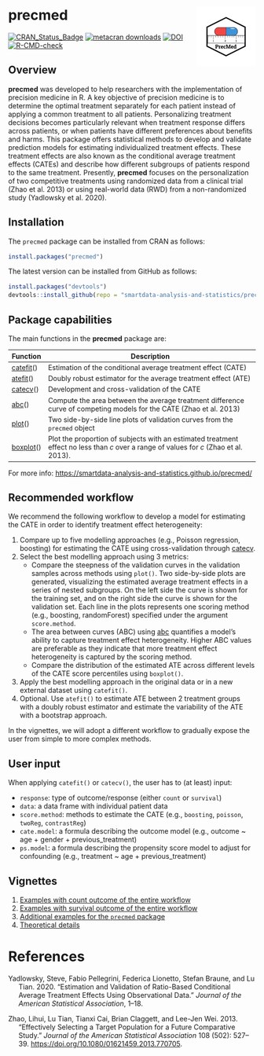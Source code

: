 
# precmed <img src="man/figures/logo.png" align="right" height="120"/>

<!-- badges: start -->

[![CRAN_Status_Badge](https://www.r-pkg.org/badges/version/precmed)](https://cran.r-project.org/package=precmed)
[![metacran
downloads](https://cranlogs.r-pkg.org/badges/last-month/precmed)](https://cran.r-project.org/package=precmed)
[![DOI](https://zenodo.org/badge/523236629.svg)](https://zenodo.org/badge/latestdoi/523236629)
[![R-CMD-check](https://github.com/smartdata-analysis-and-statistics/precmed/actions/workflows/R-CMD-check.yaml/badge.svg)](https://github.com/smartdata-analysis-and-statistics/precmed/actions/workflows/R-CMD-check.yaml)
<!-- badges: end -->

## Overview

**precmed** was developed to help researchers with the implementation of
precision medicine in R. A key objective of precision medicine is to
determine the optimal treatment separately for each patient instead of
applying a common treatment to all patients. Personalizing treatment
decisions becomes particularly relevant when treatment response differs
across patients, or when patients have different preferences about
benefits and harms. This package offers statistical methods to develop
and validate prediction models for estimating individualized treatment
effects. These treatment effects are also known as the conditional
average treatment effects (CATEs) and describe how different subgroups
of patients respond to the same treatment. Presently, **precmed**
focuses on the personalization of two competitive treatments using
randomized data from a clinical trial (Zhao et al. 2013) or using
real-world data (RWD) from a non-randomized study (Yadlowsky et al.
2020).

## Installation

The `precmed` package can be installed from CRAN as follows:

``` r
install.packages("precmed")
```

The latest version can be installed from GitHub as follows:

``` r
install.packages("devtools")
devtools::install_github(repo = "smartdata-analysis-and-statistics/precmed")
```

## Package capabilities

The main functions in the **precmed** package are:

| Function                                                                                                | Description                                                                                                                            |
|---------------------------------------------------------------------------------------------------------|----------------------------------------------------------------------------------------------------------------------------------------|
| [catefit](https://smartdata-analysis-and-statistics.github.io/precmed/reference/catefit.html)()         | Estimation of the conditional average treatment effect (CATE)                                                                          |
| [atefit](https://smartdata-analysis-and-statistics.github.io/precmed/reference/atefit.html)()           | Doubly robust estimator for the average treatment effect (ATE)                                                                         |
| [catecv](https://smartdata-analysis-and-statistics.github.io/precmed/reference/catecv.html)()           | Development and cross-validation of the CATE                                                                                           |
| [abc](https://smartdata-analysis-and-statistics.github.io/precmed/reference/abc.html)()                 | Compute the area between the average treatment difference curve of competing models for the CATE (Zhao et al. 2013)                    |
| [plot](https://smartdata-analysis-and-statistics.github.io/precmed/reference/plot.precmed.html)()       | Two side-by-side line plots of validation curves from the `precmed` object                                                             |
| [boxplot](https://smartdata-analysis-and-statistics.github.io/precmed/reference/boxplot.precmed.html)() | Plot the proportion of subjects with an estimated treatment effect no less than $c$ over a range of values for $c$ (Zhao et al. 2013). |

For more info:
<https://smartdata-analysis-and-statistics.github.io/precmed/>

## Recommended workflow

We recommend the following workflow to develop a model for estimating
the CATE in order to identify treatment effect heterogeneity:

1.  Compare up to five modelling approaches (e.g., Poisson regression,
    boosting) for estimating the CATE using cross-validation through
    [catecv](https://smartdata-analysis-and-statistics.github.io/precmed/reference/catecv.html).
2.  Select the best modelling approach using 3 metrics:
    -   Compare the steepness of the validation curves in the validation
        samples across methods using `plot()`. Two side-by-side plots
        are generated, visualizing the estimated average treatment
        effects in a series of nested subgroups. On the left side the
        curve is shown for the training set, and on the right side the
        curve is shown for the validation set. Each line in the plots
        represents one scoring method (e.g., boosting, randomForest)
        specified under the argument `score.method`.
    -   The area between curves (ABC) using
        [abc](https://smartdata-analysis-and-statistics.github.io/precmed/reference/abc.html)
        quantifies a model’s ability to capture treatment effect
        heterogeneity. Higher ABC values are preferable as they indicate
        that more treatment effect heterogeneity is captured by the
        scoring method.
    -   Compare the distribution of the estimated ATE across different
        levels of the CATE score percentiles using `boxplot()`.
3.  Apply the best modelling approach in the original data or in a new
    external dataset using `catefit()`.
4.  Optional. Use `atefit()` to estimate ATE between 2 treatment groups
    with a doubly robust estimator and estimate the variability of the
    ATE with a bootstrap approach.

In the vignettes, we will adopt a different workflow to gradually expose
the user from simple to more complex methods.

## User input

When applying `catefit()` or `catecv()`, the user has to (at least)
input:

-   `response`: type of outcome/response (either `count` or
    `survival`)  
-   `data`: a data frame with individual patient data  
-   `score.method`: methods to estimate the CATE (e.g., `boosting`,
    `poisson`, `twoReg`, `contrastReg`)  
-   `cate.model`: a formula describing the outcome model (e.g., outcome
    \~ age + gender + previous_treatment)  
-   `ps.model`: a formula describing the propensity score model to
    adjust for confounding (e.g., treatment \~ age + previous_treatment)

## Vignettes

1.  [Examples with count outcome of the entire
    workflow](https://smartdata-analysis-and-statistics.github.io/precmed/articles/Count-examples.html)  
2.  [Examples with survival outcome of the entire
    workflow](https://smartdata-analysis-and-statistics.github.io/precmed/articles/Survival-examples.html)  
3.  [Additional examples for the `precmed`
    package](https://smartdata-analysis-and-statistics.github.io/precmed/articles/Additional-examples.html)  
4.  [Theoretical
    details](https://smartdata-analysis-and-statistics.github.io/precmed/articles/Theoretical-details.html)

# References

<div id="refs" class="references csl-bib-body hanging-indent">

<div id="ref-yadlowsky2020estimation" class="csl-entry">

Yadlowsky, Steve, Fabio Pellegrini, Federica Lionetto, Stefan Braune,
and Lu Tian. 2020. “Estimation and Validation of Ratio-Based Conditional
Average Treatment Effects Using Observational Data.” *Journal of the
American Statistical Association*, 1–18.

</div>

<div id="ref-zhao2013effectively" class="csl-entry">

Zhao, Lihui, Lu Tian, Tianxi Cai, Brian Claggett, and Lee-Jen Wei. 2013.
“Effectively Selecting a Target Population for a Future Comparative
Study.” *Journal of the American Statistical Association* 108 (502):
527–39. <https://doi.org/10.1080/01621459.2013.770705>.

</div>

</div>
